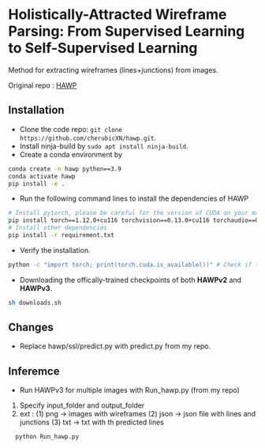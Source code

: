 # Holistically-Attracted Wireframe Parsing: From Supervised Learning to Self-Supervised Learning

Method for extracting wireframes (lines+junctions) from images.

Original repo : [HAWP](https://github.com/cherubicXN/hawp)

## Installation 

- Clone the code repo: ``git clone https://github.com/cherubicXN/hawp.git``.
- Install ninja-build by ``sudo apt install ninja-build``.
- Create a conda environment by
```bash
conda create -n hawp python==3.9
conda activate hawp
pip install -e .
```
- Run the following command lines to install the dependencies of HAWP
```bash
# Install pytorch, please be careful for the version of CUDA on your machine
pip install torch==1.12.0+cu116 torchvision==0.13.0+cu116 torchaudio==0.12.0 --extra-index-url https://download.pytorch.org/whl/cu116 
# Install other dependencies
pip install -r requirement.txt
```
- Verify the installation.
```bash
python -c "import torch; print(torch.cuda.is_available())" # Check if the installed pytorch supports CUDA.
```
- Downloading the offically-trained checkpoints of both **HAWPv2** and **HAWPv3**.
```bash
sh downloads.sh
```

## Changes
- Replace hawp/ssl/predict.py with predict.py from my repo.
   
## Inferemce
- Run HAWPv3 for multiple images with Run_hawp.py (from my repo)
1) Specify input_folder and output_folder
2) ext : (1) png -> images with wireframes (2) json -> json file with lines and junctions (3) txt -> txt with th predicted lines
```bash
  python Run_hawp.py
  ```
